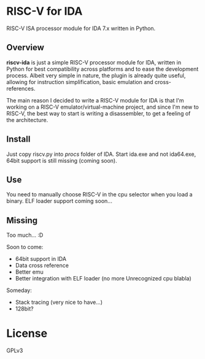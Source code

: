 # RISC-V for IDA
RISC-V ISA processor module for IDA 7.x written in Python.

## Overview
**riscv-ida** is just a simple RISC-V processor module for IDA, written in Python for best compatibility across platforms and to ease the development process.
Albeit very simple in nature, the plugin is already quite useful, allowing for instruction simplification, basic emulation and cross-references.

The main reason I decided to write a RISC-V module for IDA is that I'm working on a RISC-V emulator/virtual-machine project, and since I'm new to RISC-V, the best way to start is writing a disassembler, to get a feeling of the architecture.


## Install
Just copy riscv.py into *procs* folder of IDA. Start ida.exe and not ida64.exe, 64bit support is still missing (coming soon).

## Use
You need to manually choose RISC-V in the cpu selector when you load a binary. ELF loader support coming soon...

## Missing
Too much... :D

Soon to come:
- 64bit support in IDA
- Data cross reference
- Better emu
- Better integration with ELF loader (no more Unrecognized cpu blabla)

Someday:
- Stack tracing (very nice to have...)
- 128bit?

# License
GPLv3
